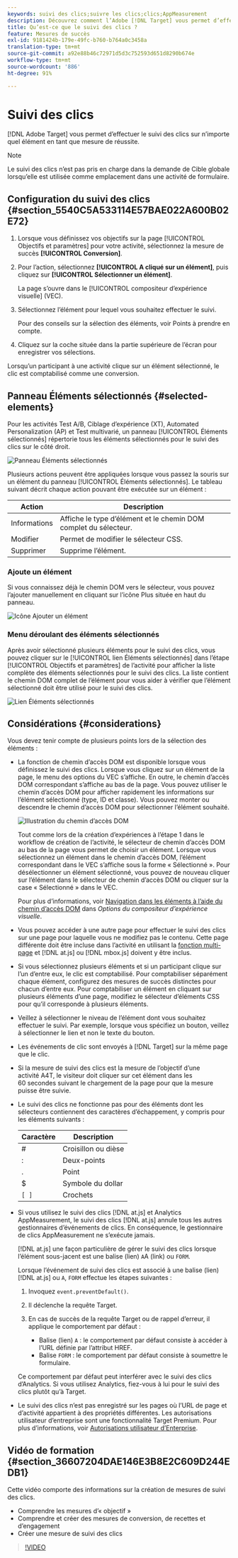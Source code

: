 ```yaml
---
keywords: suivi des clics;suivre les clics;clics;AppMeasurement
description: Découvrez comment l’Adobe [!DNL Target] vous permet d’effectuer le suivi des clics sur n’importe quel élément en tant que mesure de réussite.
title: Qu’est-ce que le suivi des clics ?
feature: Mesures de succès
exl-id: 9181424b-179e-49fc-b760-b764a0c3458a
translation-type: tm+mt
source-git-commit: a92e88b46c72971d5d3c752593d651d8290b674e
workflow-type: tm+mt
source-wordcount: '886'
ht-degree: 91%

---
```


# Suivi des clics

[!DNL Adobe Target] vous permet d’effectuer le suivi des clics sur n’importe quel élément en tant que mesure de réussite.

>[!NOTE]
>
>Le suivi des clics n’est pas pris en charge dans la demande de Cible globale lorsqu’elle est utilisée comme emplacement dans une activité de formulaire.

## Configuration du suivi des clics {#section_5540C5A533114E57BAE022A600B02E72}

1. Lorsque vous définissez vos objectifs sur la page [!UICONTROL Objectifs et paramètres] pour votre activité, sélectionnez la mesure de succès **[!UICONTROL Conversion]**.
1. Pour l’action, sélectionnez **[!UICONTROL A cliqué sur un élément]**, puis cliquez sur **[!UICONTROL Sélectionner un élément]**.

   La page s’ouvre dans le [!UICONTROL compositeur d’expérience visuelle] (VEC).

1. Sélectionnez l’élément pour lequel vous souhaitez effectuer le suivi.

   Pour des conseils sur la sélection des éléments, voir Points à prendre en compte.

1. Cliquez sur la coche située dans la partie supérieure de l’écran pour enregistrer vos sélections.

Lorsqu’un participant à une activité clique sur un élément sélectionné, le clic est comptabilisé comme une conversion.

## Panneau Éléments sélectionnés {#selected-elements}

Pour les activités Test A/B, Ciblage d’expérience (XT), Automated Personalization (AP) et Test multivarié, un panneau [!UICONTROL Éléments sélectionnés] répertorie tous les éléments sélectionnés pour le suivi des clics sur le côté droit.

![Panneau Éléments sélectionnés](/help/c-activities/r-success-metrics/assets/selected-elements.png)

Plusieurs actions peuvent être appliquées lorsque vous passez la souris sur un élément du panneau [!UICONTROL Éléments sélectionnés]. Le tableau suivant décrit chaque action pouvant être exécutée sur un élément :

| Action | Description |
| --- | --- |
| Informations | Affiche le type d’élément et le chemin DOM complet du sélecteur. |
| Modifier | Permet de modifier le sélecteur CSS. |
| Supprimer | Supprime l’élément. |

### Ajoute un élément

Si vous connaissez déjà le chemin DOM vers le sélecteur, vous pouvez l’ajouter manuellement en cliquant sur l’icône Plus située en haut du panneau.

![Icône Ajouter un élément](/help/c-activities/r-success-metrics/assets/add-element.png)

### Menu déroulant des éléments sélectionnés

Après avoir sélectionné plusieurs éléments pour le suivi des clics, vous pouvez cliquer sur le [!UICONTROL lien Éléments sélectionnés] dans l’étape [!UICONTROL Objectifs et paramètres] de l’activité pour afficher la liste complète des éléments sélectionnés pour le suivi des clics. La liste contient le chemin DOM complet de l’élément pour vous aider à vérifier que l’élément sélectionné doit être utilisé pour le suivi des clics.

![Lien Éléments sélectionnés](/help/c-activities/r-success-metrics/assets/elements-selected-link.png)

## Considérations {#considerations}

Vous devez tenir compte de plusieurs points lors de la sélection des éléments :

* La fonction de chemin d’accès DOM est disponible lorsque vous définissez le suivi des clics. Lorsque vous cliquez sur un élément de la page, le menu des options du VEC s’affiche. En outre, le chemin d’accès DOM correspondant s’affiche au bas de la page. Vous pouvez utiliser le chemin d’accès DOM pour afficher rapidement les informations sur l’élément sélectionné (type, ID et classe). Vous pouvez monter ou descendre le chemin d’accès DOM pour sélectionner l’élément souhaité.

   ![Illustration du chemin d’accès DOM](/help/c-activities/r-success-metrics/assets/click-tracking-dom.png)

   Tout comme lors de la création d’expériences à l’étape 1 dans le workflow de création de l’activité, le sélecteur de chemin d’accès DOM au bas de la page vous permet de choisir un élément. Lorsque vous sélectionnez un élément dans le chemin d’accès DOM, l’élément correspondant dans le VEC s’affiche sous la forme « Sélectionné ». Pour désélectionner un élément sélectionné, vous pouvez de nouveau cliquer sur l’élément dans le sélecteur de chemin d’accès DOM ou cliquer sur la case « Sélectionné » dans le VEC.

   Pour plus d’informations, voir [Navigation dans les éléments à l’aide du chemin d’accès DOM](/help/c-experiences/c-visual-experience-composer/viztarget-options.md#dom-path) dans *Options du compositeur d’expérience visuelle*.

* Vous pouvez accéder à une autre page pour effectuer le suivi des clics sur une page pour laquelle vous ne modifiez pas le contenu. Cette page différente doit être incluse dans l’activité en utilisant la [fonction multi-page](/help/c-experiences/c-visual-experience-composer/multipage-activity.md#concept_277E096063E14813AC5D8EDFA1D2ED48) et [!DNL at.js] ou [!DNL mbox.js] doivent y être inclus.
* Si vous sélectionnez plusieurs éléments et si un participant clique sur l’un d’entre eux, le clic est comptabilisé. Pour comptabiliser séparément chaque élément, configurez des mesures de succès distinctes pour chacun d’entre eux. Pour comptabiliser un élément en cliquant sur plusieurs éléments d’une page, modifiez le sélecteur d’éléments CSS pour qu’il corresponde à plusieurs éléments.
* Veillez à sélectionner le niveau de l’élément dont vous souhaitez effectuer le suivi. Par exemple, lorsque vous spécifiez un bouton, veillez à sélectionner le lien et non le texte du bouton.
* Les événements de clic sont envoyés à [!DNL Target] sur la même page que le clic.
* Si la mesure de suivi des clics est la mesure de l’objectif d’une activité A4T, le visiteur doit cliquer sur cet élément dans les 60 secondes suivant le chargement de la page pour que la mesure puisse être suivie.
* Le suivi des clics ne fonctionne pas pour des éléments dont les sélecteurs contiennent des caractères d’échappement, y compris pour les éléments suivants :

   | Caractère | Description |
   |---|---|
   | # | Croisillon ou dièse |
   | : | Deux-points |
   | . | Point |
   | $ | Symbole du dollar |
   | `[ ]` | Crochets |

* Si vous utilisez le suivi des clics [!DNL at.js] et Analytics AppMeasurement, le suivi des clics [!DNL at.js] annule tous les autres gestionnaires d’événements de clics. En conséquence, le gestionnaire de clics AppMeasurement ne s’exécute jamais.

   [!DNL at.js] une façon particulière de gérer le suivi des clics lorsque l’élément sous-jacent est une balise (lien) `A`A (link) ou `FORM`.

   Lorsque l’événement de suivi des clics est associé à une balise (lien) [!DNL at.js] ou `A`, `FORM` effectue les étapes suivantes :

   1. Invoquez `event.preventDefault()`.

   1. Il déclenche la requête Target.

   1. En cas de succès de la requête Target ou de rappel d’erreur, il applique le comportement par défaut :

      * Balise (lien) `A` : le comportement par défaut consiste à accéder à l’URL définie par l’attribut HREF.
      * Balise `FORM` : le comportement par défaut consiste à soumettre le formulaire.

   Ce comportement par défaut peut interférer avec le suivi des clics d’Analytics. Si vous utilisez Analytics, fiez-vous à lui pour le suivi des clics plutôt qu’à Target.

* Le suivi des clics n’est pas enregistré sur les pages où l’URL de page et d’activité appartient à des propriétés différentes. Les autorisations utilisateur d’entreprise sont une fonctionnalité Target Premium. Pour plus d’informations, voir [Autorisations utilisateur d’Enterprise](/help/administrating-target/c-user-management/property-channel/property-channel.md).

## Vidéo de formation {#section_36607204DAE146E3B8E2C609D244EDB1}

Cette vidéo comporte des informations sur la création de mesures de suivi des clics.

* Comprendre les mesures d’« objectif »
* Comprendre et créer des mesures de conversion, de recettes et d’engagement
* Créer une mesure de suivi des clics

>[!VIDEO](https://video.tv.adobe.com/v/17380)
